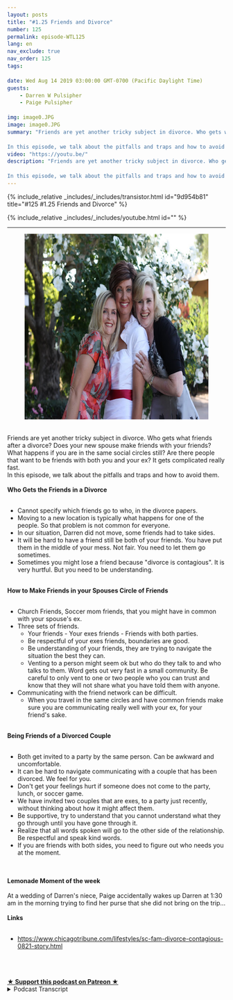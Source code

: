 ```yaml
---
layout: posts
title: "#1.25 Friends and Divorce"
number: 125
permalink: episode-WTL125
lang: en
nav_exclude: true
nav_order: 125
tags:

date: Wed Aug 14 2019 03:00:00 GMT-0700 (Pacific Daylight Time)
guests:
    - Darren W Pulsipher
    - Paige Pulsipher

img: image0.JPG
image: image0.JPG
summary: "Friends are yet another tricky subject in divorce. Who gets what friends after a divorce? Does your new spouse make friends with your friends? What happens if you are in the same social circles still? Are there people that want to be friends with both you and your ex? It gets complicated really fast.

In this episode, we talk about the pitfalls and traps and how to avoid them."
video: "https://youtu.be/"
description: "Friends are yet another tricky subject in divorce. Who gets what friends after a divorce? Does your new spouse make friends with your friends? What happens if you are in the same social circles still? Are there people that want to be friends with both you and your ex? It gets complicated really fast.

In this episode, we talk about the pitfalls and traps and how to avoid them."
---
```


<div>
{% include_relative _includes/_includes/transistor.html id="9d954b81" title="#125 #1.25 Friends and Divorce" %}

{% include_relative _includes/_includes/youtube.html id="" %}
</div>

---

<html><head></head><body><div><figure data-trix-attachment="{&quot;contentType&quot;:&quot;image&quot;,&quot;height&quot;:427,&quot;url&quot;:&quot;https://1.bp.blogspot.com/-7RkMPGX4ar8/XVN25dTYLnI/AAAAAAAFCCU/5yAylyDmxusSSGSkTmkmLc0TKIDMqSRBwCLcBGAs/s640/IMG_1059.JPG&quot;,&quot;width&quot;:640}" data-trix-content-type="image" class="attachment attachment--preview"><img src="./image0.JPG" width="640" height="427"><figcaption class="attachment__caption"></figcaption></figure></div><div><br></div><div>Friends are yet another tricky subject in divorce. Who gets what friends after a divorce? Does your new spouse make friends with your friends? What happens if you are in the same social circles still? Are there people that want to be friends with both you and your ex? It gets complicated really fast.</div><div>In this episode, we talk about the pitfalls and traps and how to avoid them.</div><div><strong><br>Who Gets the Friends in a Divorce<br></strong><br></div><ul><li>Cannot specify which friends go to who, in the divorce papers.</li><li>Moving to a new location is typically what happens for one of the people. So that problem is not common for everyone.</li><li>In our situation, Darren did not move, some friends had to take sides.</li><li>It will be hard to have a friend still be both of your friends. You have put them in the middle of your mess. Not fair. You need to let them go sometimes.</li><li>Sometimes you might lose a friend because "divorce is contagious". It is very hurtful. But you need to be understanding.</li></ul><div><strong><br>How to Make Friends in your Spouses Circle of Friends<br></strong><br></div><ul><li>Church Friends, Soccer mom friends, that you might have in common with your spouse's ex.</li><li>Three sets of friends.<ul><li>Your friends - Your exes friends - Friends with both parties.</li><li>Be respectful of your exes friends, boundaries are good.</li><li>Be understanding of your friends, they are trying to navigate the situation the best they can.</li><li>Venting to a person might seem ok but who do they talk to and who talks to them. Word gets out very fast in a small community. Be careful to only vent to one or two people who you can trust and know that they will not share what you have told them with anyone.&nbsp;</li></ul></li><li>Communicating with the friend network can be difficult.<ul><li>When you travel in the same circles and have common friends make sure you are communicating really well with your ex, for your friend's sake.</li></ul></li></ul><div><strong><br>Being Friends of a Divorced Couple<br></strong><br></div><ul><li>Both get invited to a party by the same person. Can be awkward and uncomfortable.</li><li>It can be hard to navigate communicating with a couple that has been divorced. We feel for you.</li><li>Don't get your feelings hurt if someone does not come to the party, lunch, or soccer game.</li><li>We have invited two couples that are exes, to a party just recently, without thinking about how it might affect them.&nbsp;</li><li>Be supportive, try to understand that you cannot understand what they go through until you have gone through it.</li><li>Realize that all words spoken will go to the other side of the relationship. Be respectful and speak kind words.</li><li>If you are friends with both sides, you need to figure out who needs you at the moment.</li></ul><div><br></div><div><strong><br>Lemonade Moment of the week<br></strong><br></div><div>At a wedding of Darren's niece, Paige accidentally wakes up Darren at 1:30 am in the morning trying to find her purse that she did not bring on the trip...</div><div><strong><br>Links<br></strong><br></div><ul><li><a href="https://www.chicagotribune.com/lifestyles/sc-fam-divorce-contagious-0821-story.html">https://www.chicagotribune.com/lifestyles/sc-fam-divorce-contagious-0821-story.html</a></li></ul><div><br></div><div><br><br></div>
<strong>
  <a href="https://www.patreon.com/wheresthelemonade" target="_donate" rel="payment" title="★ Support this podcast on Patreon ★">★ Support this podcast on Patreon ★</a>
</strong></body></html>

<details>
<summary> Podcast Transcript </summary>

<p></p>

</details>
